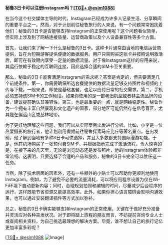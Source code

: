 **秘魯3日卡可以注册Instagram吗？[[TG💪+ @esim1088](https://t.me/s/esim1088)]**

在当今这个社交媒体主导的时代，Instagram已经成为许多人记录生活、分享瞬间的重要平台之一。然而，对于计划前往秘鲁旅行的人来说，有一个问题常常困扰着他们：秘鲁的3日卡是否能够支持Instagram的正常使用呢？这个问题看似简单，但实际上涉及到了网络连接质量、运营商政策以及个人设备兼容性等多个方面。

首先，让我们来了解一下什么是秘鲁的3日卡。这种卡片通常由当地的电信运营商提供，旨在为短期游客提供便捷的数据服务。用户只需购买这张卡并按照说明激活后，即可在有效期内享受一定量的数据流量。对于像Instagram这样的应用来说，其运行依赖于稳定的互联网连接，因此选择合适的SIM卡至关重要。

那么，秘鲁的3日卡能否满足Instagram的需求呢？答案是肯定的，但需要满足几个前提条件。第一，你需要确保所选套餐提供的数据流量足够支持图片和视频的上传与下载。一般来说，即使是基础套餐，也足以应付日常的社交需求。第二，手机必须支持该SIM卡的工作频段。如果你使用的是一部老旧机型或者非主流品牌的设备，建议提前确认其兼容性。第三，也是最重要的一点，就是网络稳定性。秘鲁作为一个拥有丰富自然景观和文化遗产的国家，部分地区可能仍然存在信号盲区，尤其是在偏远山区或丛林地带。

为了更好地理解这些问题，我们可以从实际案例出发进行分析。比如，小李是一位热爱摄影的旅行者，他计划利用假期前往秘鲁探索马丘比丘等著名景点。在出发前，他了解到当地有多种3日卡可供选择，并且大多数都支持国际漫游功能。于是，他在机场购买了一张预付费SIM卡，并根据指示完成了激活流程。令人惊喜的是，在接下来的几天里，无论是浏览动态还是发布照片，他的Instagram体验都非常流畅。这表明，只要选择了合适的产品和服务，秘鲁的3日卡完全可以胜任这一任务。

当然，除了技术层面的因素外，还有一些额外的小贴士可以帮助你更顺利地使用Instagram。例如，为了避免不必要的流量消耗，可以将应用程序设置为仅在Wi-Fi环境下自动更新内容；同时，合理规划拍照和编辑的时间，尽量减少后台程序的运行，这样既能节省资源又能提高效率。此外，如果你担心语言障碍会影响沟通效果，也可以通过安装翻译插件等方式加以弥补。

总之，秘鲁的3日卡确实能够支持Instagram的正常使用，关键在于做好充分准备并灵活应对各种突发状况。对于即将踏上旅程的朋友而言，不妨提前咨询专业人士或查阅相关资料，为自己挑选最理想的解决方案。毕竟，谁不想让自己的旅行记忆更加丰富多彩呢？

[[TG💪+ @esim1088](https://t.me/s/esim1088) ![Image](https://i.postimg.cc/4NQfJmqS/Snipaste-2025-05-13-00-14-12.png)]